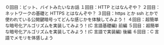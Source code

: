 ０回目：ビット、バイトみたいなお話
１回目：HTTP とはなんぞや？
２回目：ネットワークの基礎と HTTPS とはなんぞや？
３回目：https とか ssh とかで使われている公開鍵暗号ってどんな感じかを体験してみよう！
４回目：超簡単な暗号化アルゴリズムを実装してみよう！(C 言語基礎編) 前編
５回目：超簡単な暗号化アルゴリズムを実装してみよう！(C 言語で実装編) 後編
６回目：C 言語でメモリを体感しよう
